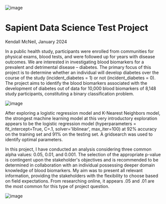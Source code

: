 ![image](https://github.com/kmcneil901/Sapient-Case-Study/assets/139075900/77eb5dd4-7ca0-4eb5-9bd3-28678ad0cb7d)
# Sapient Data Science Test Project

Kendall McNeil, January 2024

In a public health study, participants were enrolled from communities for physical exams, blood tests, and were followed up for years with disease outcomes. We are interested in investigating blood biomarkers for a prevalent and detrimental disease – diabetes. The primary focus of this project is to determine whether an individual will develop diabetes over the course of the study (incident_diabetes = 1) or not (incident_diabetes = 0). The project aims to identify the blood biomarkers associated with the development of diabetes out of data for 10,000 blood biomarkers of 8,148 study participants, constituting a binary classification problem. 

![image](https://github.com/kmcneil901/Sapient-Case-Study/assets/139075900/953ad40a-d803-49f3-a4af-1ff85122ac38)

After exploring a logistic regression model and K-Nearest Neighbors model, the strongest machine learning model at this very introductory exploration appears to be the logistic regression model (hyperparameters = fit_intercept=True, C=.1, solver='liblinear', max_iter=100) at 92% accuracy on the training set and 91% on the testing set. A gridsearch was used to identify optimal parameters. 

In this project, I have conducted an analysis considering three common alpha values: 0.05, 0.01, and 0.001. The selection of the appropriate p-value is contingent upon the stakeholder's objectives and is recommended to be determined in collaboration with an individual possessing deeper domain knowledge of blood biomarkers. My aim was to present all relevant information, providing the stakeholders with the flexibility to choose based on field expectations. From researching online, it appears .05 and .01 are the most common for this type of project question.

![image](https://github.com/kmcneil901/Sapient-Case-Study/assets/139075900/ce17d333-662a-4091-aa38-48d21b78ee02)

